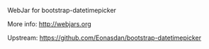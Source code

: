 WebJar for bootstrap-datetimepicker

More info: http://webjars.org

Upstream: https://github.com/Eonasdan/bootstrap-datetimepicker
